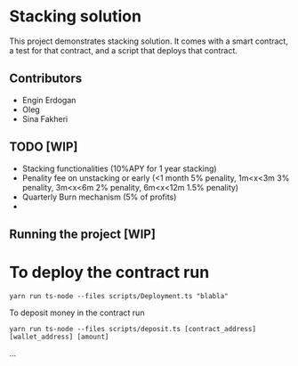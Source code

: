 # Stacking solution

This project demonstrates stacking solution. It comes with a smart contract, a test for that contract, and a script that deploys that contract.

## Contributors
- Engin Erdogan
- Oleg 
- Sina Fakheri


## TODO [WIP]
- Stacking functionalities  (10%APY for 1 year stacking)
- Penality fee on unstacking or early (<1 month  5% penality, 1m<x<3m 3% penality, 3m<x<6m 2% penality, 6m<x<12m 1.5% penality) 
- Quarterly Burn mechanism (5% of profits)
- 


## Running the project [WIP]

# To deploy the contract run
```shell
yarn run ts-node --files scripts/Deployment.ts "blabla"
```

To deposit money in the contract run
```shell
yarn run ts-node --files scripts/deposit.ts [contract_address] [wallet_address] [amount]
```
...


